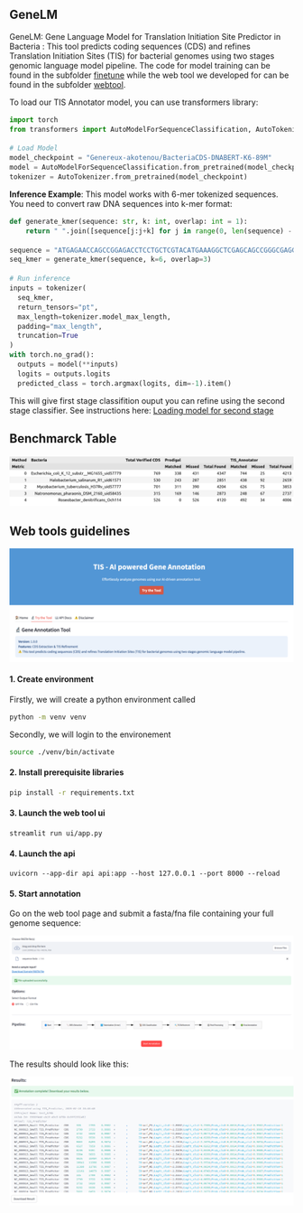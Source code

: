 ## GeneLM

GeneLM: Gene Language Model for Translation Initiation Site Predictor in Bacteria
: This tool predicts coding sequences (CDS) and refines Translation Initiation Sites (TIS) for bacterial genomes using two stages genomic language model pipeline.
The code for model training can be found in the subfolder [finetune](./finetune/) while the web tool we developed for can be found in the subfolder [webtool](./finetune/).

To load our TIS Annotator model, you can use transformers library: 

```python
import torch
from transformers import AutoModelForSequenceClassification, AutoTokenizer

# Load Model
model_checkpoint = "Genereux-akotenou/BacteriaCDS-DNABERT-K6-89M"
model = AutoModelForSequenceClassification.from_pretrained(model_checkpoint)
tokenizer = AutoTokenizer.from_pretrained(model_checkpoint)
```
**Inference Example**: This model works with 6-mer tokenized sequences. You need to convert raw DNA sequences into k-mer format:

```python
def generate_kmer(sequence: str, k: int, overlap: int = 1):
    return " ".join([sequence[j:j+k] for j in range(0, len(sequence) - k + 1, overlap)])

sequence = "ATGAGAACCAGCCGGAGACCTCCTGCTCGTACATGAAAGGCTCGAGCAGCCGGGCGAGGGCGGTAG" 
seq_kmer = generate_kmer(sequence, k=6, overlap=3)

# Run inference
inputs = tokenizer(
  seq_kmer,
  return_tensors="pt",
  max_length=tokenizer.model_max_length,
  padding="max_length",
  truncation=True
)
with torch.no_grad():
  outputs = model(**inputs)
  logits = outputs.logits
  predicted_class = torch.argmax(logits, dim=-1).item()
```

This will give first stage classifition ouput you can refine using the second stage classifier. See instructions here: [Loading model for second stage](https://huggingface.co/Genereux-akotenou/BacteriaTIS-DNABERT-K6-89M)

## Benchmarck Table
<img src="./webtool/ui/static/TIS_vs_Prodigal.png"/>

<!-- | Method  | Bacteria                                      | Total Verified CDS | Prodigal Matched | Prodigal Missed | Prodigal Total Found | TIS_Annotator Matched | TIS_Annotator Missed | TIS_Annotator Total Found |
|---------|----------------------------------------------|--------------------|------------------|----------------|------------------|------------------|----------------|------------------|
|         | **Escherichia coli K-12 MG1655**             | 769                | 338              | 431            | 4347             | 744              | 25             | 4213             |
|         | **Halobacterium salinarum R1**               | 530                | 243              | 287            | 2851             | 438              | 92             | 2659             |
|         | **Mycobacterium tuberculosis H37Rv**         | 701                | 311              | 390            | 4204             | 626              | 75             | 3853             |
|         | **Natronomonas pharaonis DSM 2160**          | 315                | 169              | 146            | 2873             | 248              | 67             | 2737             |
|         | **Roseobacter denitrificans Och114**         | 526                | 0                | 526            | 4120             | 492              | 34             | 4006             | -->

## Web tools guidelines
<img src="./webtool/ui/static/app.png"/>

#### 1. Create environment
Firstly, we will create a python environment called
```sh
python -m venv venv
```
Secondly, we will login to the environement
```sh
source ./venv/bin/activate
```
#### 2. Install prerequisite libraries

```sh
pip install -r requirements.txt
```

####  3. Launch the web tool ui
```
streamlit run ui/app.py
```

####  4. Launch the api
```
uvicorn --app-dir api api:app --host 127.0.0.1 --port 8000 --reload
```

#### 5. Start annotation

Go on the web tool page and submit a fasta/fna file containing your full genome sequence:

<img src="./webtool/ui/static/task.png"/>

The results should look like this: 

<img src="./webtool/ui/static/results.png"/>


<!-- 

uvicorn --app-dir api api:app --host 10.52.88.33 --port 8000 --reload 
python start.py 

-->
